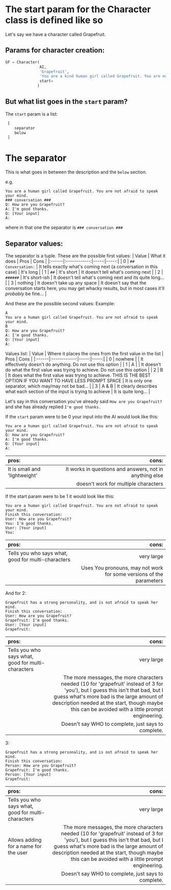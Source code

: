 # The start param for the Character class is defined like so

Let's say we have a character called Grapefruit.

## Params for character creation:

```python
GF = Character(
               AI, 
               'Grapefruit', 
               'You are a kind human girl called Grapefruit. You are not afraid to speak your mind.'
               start=
              )
```
## But what list goes in the `start` param?

The `start` param is a list: 
```py
 [
    separator
    below
 ]
```

# The separator
This is what goes in between the description and the `below` section.

e.g.
```
You are a human girl called Grapefruit. You are not afraid to speak your mind.
### conversation ###
Q: How are you Grapefruit?
A: I'm good thanks.
Q: [Your input]
A: 
```
where in that one the separator is `### conversation ###`

## Separator values:
The separator is a tuple. These are the possible first values:
| Value | What it does | Pros | Cons |
|:------|:------------:|-----:|-----:|
| 0 | `## Conversation:` | It tells exactly what's coming next (a conversation in this case) | It's long |
| 1 | `##` | It's short | It doesn't tell what's coming next |
| 2 | `######` | It's short-ish | It doesn't tell what's coming next and its quite long... |
| 3 | nothing | It doesn't take up any space | It doesn't say that the conversation starts here, you may get whacky results, but in most cases it'll *probably* be fine... |

And these are the possible second values:
Example:
```
A
You are a human girl called Grapefruit. You are not afraid to speak your mind.
B
Q: How are you Grapefruit?
A: I'm good thanks.
Q: [Your input]
A: 
```
Values list:
| Value | Where it places the ones from the first value in the list | Pros | Cons |
|:------|:------------:|-----:|-----:|
| 0 | nowhere |  | It effectively doesn't do anything. Do not use this option |
| 1 | A |  | It doesn't do what the first value was trying to achieve. Do not use this option |
| 2 | B | It does what the first value was trying to achieve. THIS IS THE BEST OPTION IF YOU WANT TO HAVE LESS PROMPT SPACE | It is only one separator, which may/may not be bad... |
| 3 | A & B | It clearly describes what each section of the input is trying to achieve | It is quite long... |

Let's say in this conversation you've already said `How are you Grapefruit?` and she has already replied `I'm good thanks.`

If the `start` param were to be 0 your input into the AI would look like this:
```
You are a human girl called Grapefruit. You are not afraid to speak your mind.
Q: How are you Grapefruit?
A: I'm good thanks.
Q: [Your input]
A: 
```
| pros: | cons: |
|:------|------:|
|It is small and 'lightweight'|It works in questions and answers, not in anything else|
|       |doesn't work for multiple characters

If the start param were to be 1 it would look like this:
```
You are a human girl called Grapefruit. You are not afraid to speak your mind.
Finish this conversation:
User: How are you Grapefruit?
You: I'm good thanks.
User: [Your input]
You: 
```
| pros: | cons: |
|:------|------:|
|Tells you who says what, good for multi-characters|very large|
|       |Uses You pronouns, may not work for some versions of the parameters|

And for 2:
```
Grapefruit has a strong personality, and is not afraid to speak her mind.
Finish this conversation:
User: How are you Grapefruit?
Grapefruit: I'm good thanks.
User: [Your input]
Grapefruit: 
```
| pros: | cons: |
|:------|------:|
|Tells you who says what, good for multi-characters|very large|
|       |The more messages, the more characters needed (10 for 'grapefruit' instead of 3 for 'you'), but I guess this isn't that bad, but I guess what's more bad is the large amount of description needed at the start, though maybe this can be avoided with a little prompt engineering.|
|       | Doesn't say WHO to complete, just says to complete. |

3:
```
Grapefruit has a strong personality, and is not afraid to speak her mind.
Finish this conversation:
Person: How are you Grapefruit?
Grapefruit: I'm good thanks.
Person: [Your input]
Grapefruit: 
```
| pros: | cons: |
|:------|------:|
|Tells you who says what, good for multi-characters|very large|
| Allows adding for a name for the user |The more messages, the more characters needed (10 for 'grapefruit' instead of 3 for 'you'), but I guess this isn't that bad, but I guess what's more bad is the large amount of description needed at the start, though maybe this can be avoided with a little prompt engineering.|
|       | Doesn't say WHO to complete, just says to complete. |
